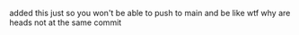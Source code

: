 added this just so you won't be able to push to main and be like wtf why are heads not at the same commit
